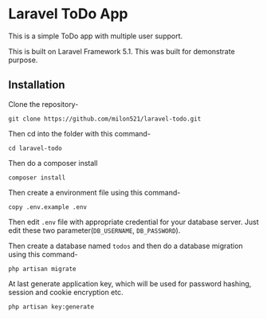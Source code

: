 # Laravel ToDo App

This is a simple ToDo app with multiple user support.

This is built on Laravel Framework 5.1. This was built for demonstrate purpose.

## Installation

Clone the repository-
```
git clone https://github.com/milon521/laravel-todo.git
```

Then cd into the folder with this command-
```
cd laravel-todo
```

Then do a composer install
```
composer install
```

Then create a environment file using this command-
```
copy .env.example .env
```

Then edit `.env` file with appropriate credential for your database server. Just edit these two parameter(`DB_USERNAME`, `DB_PASSWORD`).

Then create a database named `todos` and then do a database migration using this command-
```
php artisan migrate
```

At last generate application key, which will be used for password hashing, session and cookie encryption etc.
```
php artisan key:generate
```
